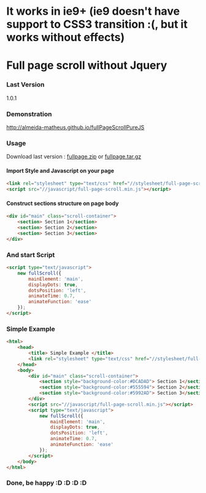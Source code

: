 # It works in ie9+ (ie9 doesn't have support to CSS3 transition :(, but it works without effects)
# Full page scroll without Jquery


### Last Version
1.0.1
### Demonstration
http://almeida-matheus.github.io/fullPageScrollPureJS

### Usage

Download last version :
[fullpage.zip](https://github.com/almeida-matheus/fullPageScrollPureJS/releases/download/1.0.1/full-page-1.0.1.zip) or [fullpage.tar.gz](https://github.com/almeida-matheus/fullPageScrollPureJS/releases/download/1.0.1/full-page-1.0.1.tar.gz)

#### Import Style and Javascript on your page
```html
<link rel="stylesheet" type="text/css" href="//stylesheet/full-page-scroll.min.css">
<script src="//javascript/full-page-scroll.min.js"></script>
```

#### Construct sections structure on page body
```html
<div id="main" class="scroll-container">
	<section> Section 1</section>
	<section> Section 2</section>
	<section> Section 3</section>
</div>
```

### And start Script
```html
<script type="text/javascript">
	new fullScroll({
		mainElement: 'main',
		displayDots: true,
		dotsPosition: 'left',
		animateTime: 0.7,
		animateFunction: 'ease'
	});
</script>
```
### Simple Example
```html
<html>
	<head> 
		<title> Simple Example </title>
		<link rel="stylesheet" type="text/css" href="//stylesheet/full-page-scroll.min.css">
	</head>
	<body>
		<div id="main" class="scroll-container">
			<section style="background-color:#DCADAD"> Section 1</section>
			<section style="background-color:#555594"> Section 2</section>
			<section style="background-color:#5992AD"> Section 3</section>
		</div>
		<script src="//javascript/full-page-scroll.min.js"></script>
		<script type="text/javascript">
			new fullScroll({
				mainElement: 'main',
				displayDots: true,
				dotsPosition: 'left',
				animateTime: 0.7,
				animateFunction: 'ease'
			});
		</script>
	</body>
</html>
```

### Done, be happy :D :D :D :D

